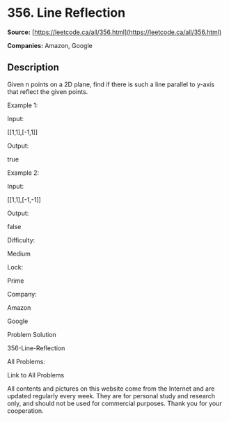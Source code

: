 # 356. Line Reflection

**Source:** [https://leetcode.ca/all/356.html](https://leetcode.ca/all/356.html)

**Companies:** Amazon, Google

## Description

Given n points on a 2D plane, find if there is such a line parallel to y-axis that reflect
        the given points.

Example 1:

Input:

[[1,1],[-1,1]]

Output:

true

Example 2:

Input:

[[1,1],[-1,-1]]

Output:

false

Difficulty:

Medium

Lock:

Prime

Company:

Amazon

Google

Problem Solution

356-Line-Reflection

All Problems:

Link to All Problems

All contents and pictures on this website come from the Internet and are updated regularly every week. They are for personal study and research only, and should not be used for commercial purposes. Thank you for your cooperation.

